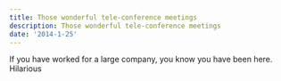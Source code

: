```yaml
---
title: Those wonderful tele-conference meetings
description: Those wonderful tele-conference meetings
date: '2014-1-25'
---
```


If you have worked for a large company, you know you have been here. Hilarious